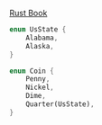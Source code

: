 [Rust Book](https://doc.rust-lang.org/book/ch06-01-defining-an-enum.html#defining-an-enum)

```rust
enum UsState {
    Alabama,
    Alaska,
}

enum Coin { 
    Penny,
    Nickel,
    Dime,
    Quarter(UsState),
}
```
